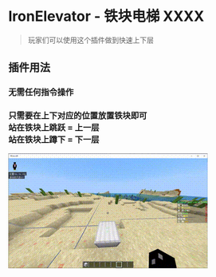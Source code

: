 # IronElevator - 铁块电梯 XXXX

> 玩家们可以使用这个插件做到快速上下层

## 插件用法

### 无需任何指令操作

### 只需要在上下对应的位置放置铁块即可<br/>站在铁块上跳跃 = 上一层<br/>站在铁块上蹲下 = 下一层

![alt text](/public/12.gif)
